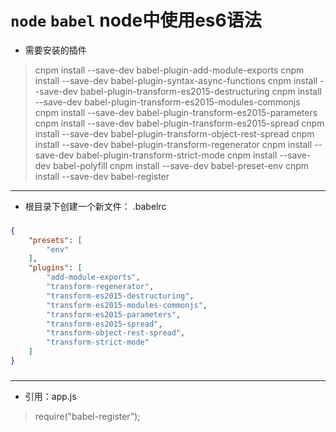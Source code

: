 # `node` `babel` node中使用es6语法

* 需要安装的插件
> cnpm install --save-dev babel-plugin-add-module-exports
> cnpm install --save-dev babel-plugin-syntax-async-functions
> cnpm install --save-dev babel-plugin-transform-es2015-destructuring
> cnpm install --save-dev babel-plugin-transform-es2015-modules-commonjs
> cnpm install --save-dev babel-plugin-transform-es2015-parameters
> cnpm install --save-dev babel-plugin-transform-es2015-spread
> cnpm install --save-dev babel-plugin-transform-object-rest-spread
> cnpm install --save-dev babel-plugin-transform-regenerator
> cnpm install --save-dev babel-plugin-transform-strict-mode
> cnpm install --save-dev babel-polyfill
> cnpm install --save-dev babel-preset-env
> cnpm install --save-dev babel-register

-------------------------------------------
* 根目录下创建一个新文件： .babelrc
###
```json
{
    "presets": [
        "env"
    ],
    "plugins": [
        "add-module-exports",
        "transform-regenerator",
        "transform-es2015-destructuring",
        "transform-es2015-modules-commonjs",
        "transform-es2015-parameters",
        "transform-es2015-spread",
        "transform-object-rest-spread",
        "transform-strict-mode"
    ]
}
```
###
-------------------------------------------
* 引用：app.js
> require("babel-register");
